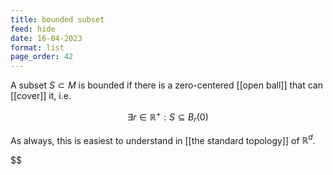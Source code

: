 ```yaml
---
title: bounded subset
feed: hide
date: 16-04-2023
format: list
page_order: 42
---
```



A subset $S\subset M$ is bounded if there is a zero-centered [[open ball]] that can [[cover]] it, i.e. 

$$\exists r\in\mathbb R^+: S\subseteq B_r(0)$$


As always, this is easiest to understand in [[the standard topology]] of $\mathbb R^d$.

$$